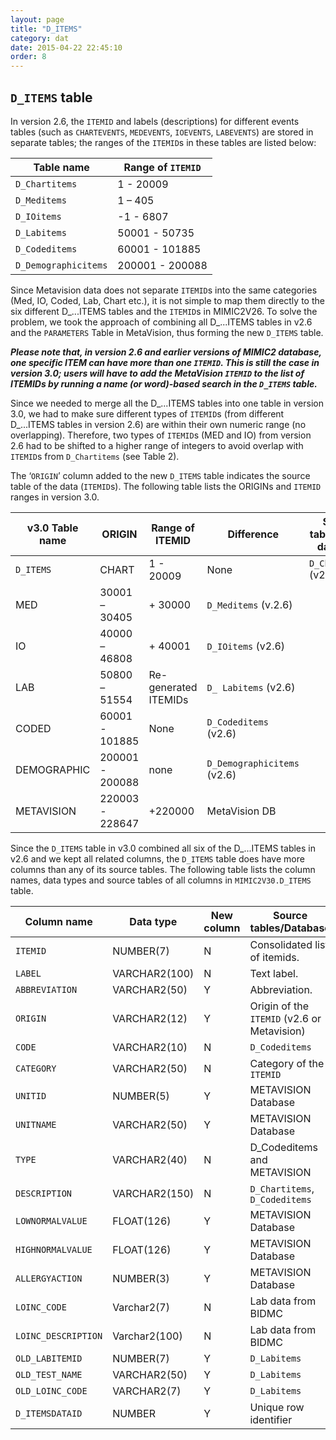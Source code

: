 ```yaml
---
layout: page
title: "D_ITEMS"
category: dat
date: 2015-04-22 22:45:10
order: 8
---
```


## ```D_ITEMS``` table

In version 2.6, the ```ITEMID``` and labels (descriptions) for different
events tables (such as ```CHARTEVENTS```, ```MEDEVENTS```, ```IOEVENTS```, ```LABEVENTS```) are stored in separate tables; the ranges of the ```ITEMID```s in these tables are listed below:

Table name | Range of ```ITEMID```
--- | ---
```D_Chartitems``` | 1 - 20009
```D_Meditems``` | 1 – 405
```D_IOitems``` | -1 - 6807
```D_Labitems``` | 50001 - 50735
```D_Codeditems``` | 60001 - 101885
```D_Demographicitems``` | 200001 - 200088

Since Metavision data does not separate ```ITEMID```s into the same
categories (Med, IO, Coded, Lab, Chart etc.), it is not simple to map them directly to the six different D\_...ITEMS tables and the ```ITEMID```s in MIMIC2V26. To solve the problem, we took the approach of combining all D\_...ITEMS tables in v2.6 and the ```PARAMETERS``` Table in MetaVision, thus forming the new ```D_ITEMS``` table.

***Please note that, in version 2.6 and earlier versions of MIMIC2
database, one specific ITEM can have more than one ```ITEMID```. This is still
the case in version 3.0; users will have to add the MetaVision ```ITEMID``` to
the list of ITEMIDs by running a name (or word)-based search in the
```D_ITEMS``` table.***

Since we needed to merge all the D\_...ITEMS tables into one table in
version 3.0, we had to make sure different types of ```ITEMID```s (from
different D\_...ITEMS tables in version 2.6) are within their own
numeric range (no overlapping). Therefore, two types of ```ITEMID```s (MED and
IO) from version 2.6 had to be shifted to a higher range of integers to
avoid overlap with ```ITEMID```s from ```D_Chartitems``` (see Table 2).

The ‘```ORIGIN```’ column added to the new ```D_ITEMS``` table indicates the source table of the data (```ITEMID```s). The following table lists the ORIGINs and ```ITEMID``` ranges in version 3.0.

v3.0 Table name | ORIGIN | Range of ITEMID | Difference | Source table in v2.6 database
--- | --- | --- | --- | ---
```D_ITEMS``` | CHART | 1 - 20009 | None | ```D_Chartitems``` (v2.6)
 | MED | 30001 – 30405 | + 30000 | ```D_Meditems``` (v.2.6)
 | IO | 40000 – 46808 | + 40001 | ```D_IOitems``` (v2.6)
 | LAB | 50800 – 51554 | Re-generated ITEMIDs | ```D_ Labitems``` (v2.6)
 | CODED | 60001 - 101885 | None | ```D_Codeditems``` (v2.6)
 | DEMOGRAPHIC | 200001 - 200088 | none | ```D_Demographicitems``` (v2.6)
 | METAVISION | 220003 - 228647 | +220000 | MetaVision DB

Since the ```D_ITEMS``` table in v3.0 combined all six of the D\_...ITEMS
tables in v2.6 and we kept all related columns, the ```D_ITEMS``` table does
have more columns than any of its source tables. The following table
lists the column names, data types and source tables of all columns in
```MIMIC2V30.D_ITEMS``` table.

Column name | Data type | New column | Source tables/Database 
--- | --- | --- | ---
```ITEMID``` | NUMBER(7) | N | Consolidated list of itemids.
```LABEL``` | VARCHAR2(100) | N | Text label.
```ABBREVIATION``` | VARCHAR2(50) | Y | Abbreviation.
```ORIGIN``` | VARCHAR2(12) | Y | Origin of the ```ITEMID``` (v2.6 or Metavision)
```CODE``` | VARCHAR2(10) | N | ```D_Codeditems```
```CATEGORY``` | VARCHAR2(50) | N | Category of the ```ITEMID```
```UNITID``` | NUMBER(5) | Y | METAVISION Database
```UNITNAME``` | VARCHAR2(50) | Y | METAVISION Database
```TYPE``` | VARCHAR2(40) | N | D\_Codeditems and METAVISION
```DESCRIPTION``` | VARCHAR2(150) | N | ```D_Chartitems```, ```D_Codeditems```
```LOWNORMALVALUE``` | FLOAT(126) | Y | METAVISION Database
```HIGHNORMALVALUE``` | FLOAT(126) | Y | METAVISION Database
```ALLERGYACTION``` | NUMBER(3) | Y | METAVISION Database
```LOINC_CODE``` | Varchar2(7) | N | Lab data from BIDMC
```LOINC_DESCRIPTION``` | Varchar2(100) | N | Lab data from BIDMC
```OLD_LABITEMID``` | NUMBER(7) | Y | ```D_Labitems```
```OLD_TEST_NAME``` | VARCHAR2(50) | Y | ```D_Labitems```
```OLD_LOINC_CODE``` | VARCHAR2(7) | Y | ```D_Labitems```
```D_ITEMSDATAID``` | NUMBER | Y | Unique row identifier


